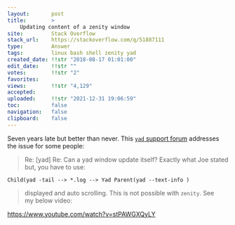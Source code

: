 ```yaml
---
layout:       post
title:        >
    Updating content of a zenity window
site:         Stack Overflow
stack_url:    https://stackoverflow.com/q/51887111
type:         Answer
tags:         linux bash shell zenity yad
created_date: !!str "2018-08-17 01:01:00"
edit_date:    !!str ""
votes:        !!str "2"
favorites:    
views:        !!str "4,129"
accepted:     
uploaded:     !!str "2021-12-31 19:06:59"
toc:          false
navigation:   false
clipboard:    false
---
```


Seven years late but better than never. This [`yad` support forum][1] addresses the issue for some people:

> Re: [yad] Re: Can a yad window update itself? Exactly what Joe stated  
> but, you have to use:  

``` 
Child(yad -tail --> *.log --> Yad Parent(yad --text-info )

```

> displayed and auto scrolling. This is not possible with `zenity`. See  
> my below video:  

https://www.youtube.com/watch?v=stPAWGXQyLY



  [1]: https://groups.google.com/forum/#!topic/yad-common/gLnEIQEMXwg

